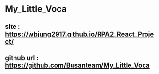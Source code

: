 # My_Little_Voca
## site : https://wbjung2917.github.io/RPA2_React_Project/
## github url : https://github.com/Busanteam/My_Little_Voca
